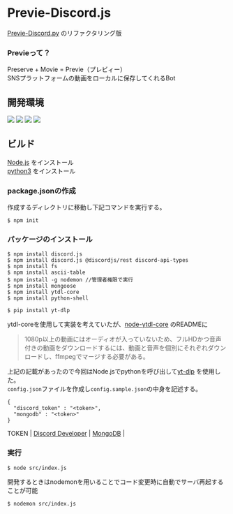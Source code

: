 # Previe-Discord.js
[Previe-Discord.py](https://github.com/te94d/Previe-Discord.py) のリファクタリング版
### Previeって？  
Preserve + Movie = Previe（プレビィー）  
SNSプラットフォームの動画をローカルに保存してくれるBot
## 開発環境
![](https://img.shields.io/badge/Node.js-v18.9.0-blue)
![](https://img.shields.io/badge/discord.js-v14.3.0-blue)
![](https://img.shields.io/badge/python-v3.10.6-blue)
![](https://img.shields.io/badge/yt--dlp-v2022.8.8-blue)  
## ビルド
[Node.js](https://nodejs.org/ja/) をインストール  
[python3](https://www.python.org/) をインストール
### package.jsonの作成
作成するディレクトリに移動し下記コマンドを実行する。
```
$ npm init
```
### パッケージのインストール
```
$ npm install discord.js
$ npm install discord.js @discordjs/rest discord-api-types
$ npm install fs
$ npm install ascii-table
$ npm install -g nodemon //管理者権限で実行
$ npm install mongoose
$ npm install ytdl-core
$ npm install python-shell
```
```
$ pip install yt-dlp
```
ytdl-coreを使用して実装を考えていたが、[node-ytdl-core](https://github.com/fent/node-ytdl-core) のREADMEに
>1080p以上の動画にはオーディオが入っていないため、フルHDかつ音声付きの動画をダウンロードするには、動画と音声を個別にそれぞれダウンロードし、ffmpegでマージする必要がある。  

上記の記載があったので今回はNode.jsでpythonを呼び出して[yt-dlp](https://github.com/yt-dlp/yt-dlp) を使用した。  
`config.json`ファイルを作成し`config.sample.json`の中身を記述する。
```
{
  "discord_token" : "<token>",
  "mongodb" : "<token>"
}
```
TOKEN | [Discord Developer](https://discord.com/developers/applications/) | [MongoDB](https://www.mongodb.com/) |
### 実行
```
$ node src/index.js
```
開発するときはnodemonを用いることでコード変更時に自動でサーバ再起することが可能
```
$ nodemon src/index.js
```